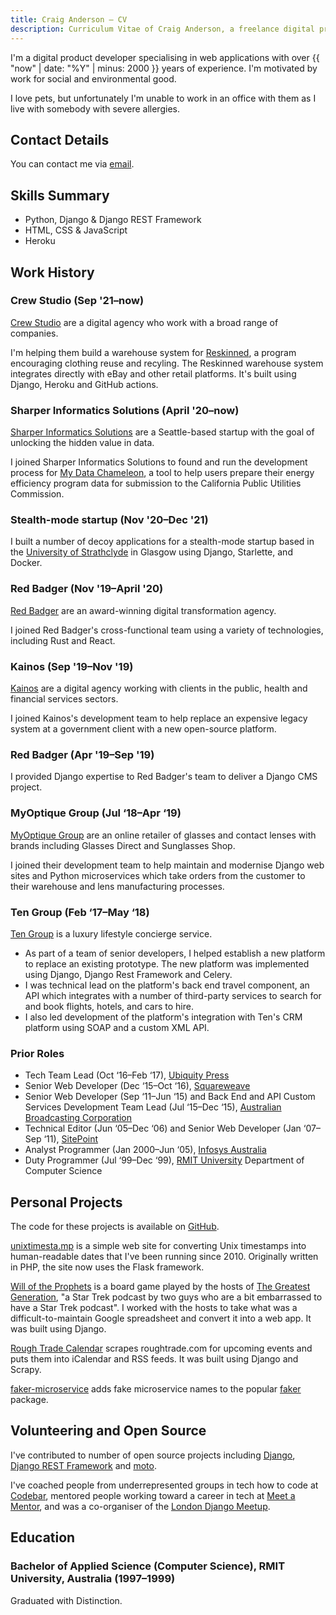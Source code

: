```yaml
---
title: Craig Anderson — CV
description: Curriculum Vitae of Craig Anderson, a freelance digital product developer specialising in building web products with Python and Django.
---
```


I'm a digital product developer specialising in web applications with over {{ "now" | date: "%Y" | minus: 2000 }} years of experience. I'm motivated by work for social and environmental good.

I love pets, but unfortunately I'm unable to work in an office with them as I live with somebody with severe allergies.

## Contact Details

You can contact me via [email](mailto:craig@uhf62.co.uk).

## Skills Summary

- Python, Django & Django REST Framework
- HTML, CSS & JavaScript
- Heroku

## Work History

### Crew Studio (Sep&nbsp;'21–now)

[Crew Studio](https://www.crewstudio.co/) are a digital agency who work with a broad range of companies.

I'm helping them build a warehouse system for [Reskinned](https://www.reskinned.clothing/), a program encouraging clothing reuse and recyling. The Reskinned warehouse system integrates directly with eBay and other retail platforms. It's built using Django, Heroku and GitHub actions.

### Sharper Informatics Solutions (April&nbsp;'20–now)

[Sharper Informatics Solutions](https://www.sharperinfo.com) are a Seattle-based startup with the goal of unlocking the hidden value in data.

I joined Sharper Informatics Solutions to found and run the development process for [My Data Chameleon](https://mydatachameleon.com), a tool to help users prepare their energy efficiency program data for submission to the California Public Utilities Commission.

### Stealth-mode startup (Nov&nbsp;'20–Dec&nbsp;'21)

I built a number of decoy applications for a stealth-mode startup based in the [University of Strathclyde](https://www.strath.ac.uk) in Glasgow using Django, Starlette, and Docker.


### Red Badger (Nov&nbsp;'19–April&nbsp;'20)

[Red Badger](https://red-badger.com) are an award-winning digital transformation agency.

I joined Red Badger's cross-functional team using a variety of technologies, including Rust and React.

### Kainos (Sep&nbsp;'19–Nov&nbsp;'19)

[Kainos](https://www.kainos.com) are a digital agency working with clients in the public, health and financial services sectors.

I joined Kainos's development team to help replace an expensive legacy system at a government client with a new open-source platform.

### Red Badger (Apr&nbsp;'19–Sep&nbsp;'19)

I provided Django expertise to Red Badger's team to deliver a Django CMS project.

### MyOptique Group (Jul&nbsp;‘18–Apr&nbsp;‘19)

[MyOptique Group](http://www.myoptiquegroup.com) are an online retailer of glasses and contact lenses with brands including Glasses Direct and Sunglasses Shop.

I joined their development team to help maintain and modernise Django web sites and Python microservices which take orders from the customer to their warehouse and lens manufacturing processes.

### Ten Group (Feb&nbsp;‘17–May&nbsp;‘18)

[Ten Group](http://tengroup.com) is a luxury lifestyle concierge service.

- As part of a team of senior developers, I helped establish a new platform to replace an existing prototype. The new platform was implemented using Django, Django Rest Framework and Celery.
- I was technical lead on the platform's back end travel component, an API which integrates with a number of third-party services to search for and book flights, hotels, and cars to hire.
- I also led development of the platform's integration with Ten's CRM platform using SOAP and a custom XML API.

### Prior Roles

- Tech Team Lead (Oct&nbsp;‘16–Feb&nbsp;‘17), [Ubiquity Press](http://ubiquitypress.com)
- Senior Web Developer (Dec&nbsp;‘15–Oct&nbsp;‘16), [Squareweave](http://squareweave.com.au)
- Senior Web Developer (Sep&nbsp;‘11–Jun&nbsp;‘15) and Back End and API Custom Services Development Team Lead (Jul&nbsp;‘15–Dec&nbsp;‘15), [Australian Broadcasting Corporation](https://www.abc.net.au)
- Technical Editor (Jun&nbsp;‘05–Dec&nbsp;‘06) and Senior Web Developer (Jan&nbsp;‘07–Sep&nbsp;‘11), [SitePoint](https://www.sitepoint.com)
- Analyst Programmer (Jan&nbsp;2000–Jun&nbsp;‘05), [Infosys Australia](https://www.infosys.com/australia/)
- Duty Programmer (Jul&nbsp;‘99–Dec&nbsp;‘99), [RMIT University](https://www.rmit.edu.au) Department of Computer Science

## Personal Projects

The code for these projects is available on [GitHub](https://github.com/craiga).

[unixtimesta.mp](https://www.unixtimesta.mp) is a simple web site for converting Unix timestamps into human-readable dates that I've been running since 2010. Originally written in PHP, the site now uses the Flask framework.

[Will of the Prophets](http://gagh.biz/game) is a board game played by the hosts of [The Greatest Generation](http://gagh.biz), "a Star Trek podcast by two guys who are a bit embarrassed to have a Star Trek podcast". I worked with the hosts to take what was a difficult-to-maintain Google spreadsheet and convert it into a web app. It was built using Django.

[Rough Trade Calendar](https://rough-trade-calendars.craiga.id.au) scrapes roughtrade.com for upcoming events and puts them into iCalendar and RSS feeds. It was built using Django and Scrapy.

[faker-microservice](https://github.com/craiga/faker-microservice) adds fake microservice names to the popular [faker](https://faker.readthedocs.io) package.

## Volunteering and Open Source

I've contributed to number of open source projects including [Django](https://www.djangoproject.com), [Django REST Framework](https://www.django-rest-framework.org) and [moto](http://getmoto.org).

I've coached people from underrepresented groups in tech how to code at [Codebar](http://codebar.io), mentored people working toward a career in tech at [Meet a Mentor](http://meetamentor.co.uk), and was a co-organiser of the [London Django Meetup](https://www.djangolondon.com).

## Education

### Bachelor of Applied Science (Computer Science), RMIT University, Australia (1997–1999)

Graduated with Distinction.
